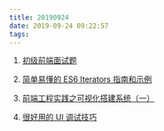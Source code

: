 ```yaml
---
title: 20190924
date: 2019-09-24 09:22:57
tags:
---
```


1. [初级前端面试题](https://juejin.im/post/5d87985d6fb9a06add4e6ac3)

2. [简单易懂的 ES6 Iterators 指南和示例](https://juejin.im/post/5d8962daf265da03b31c0ded)

3. [前端工程实践之可视化搭建系统（一）](https://juejin.im/post/5d8774bff265da03ae78b2a1)

4. [很好用的 UI 调试技巧](https://juejin.im/post/5d74b29d6fb9a06aea61b8b9)